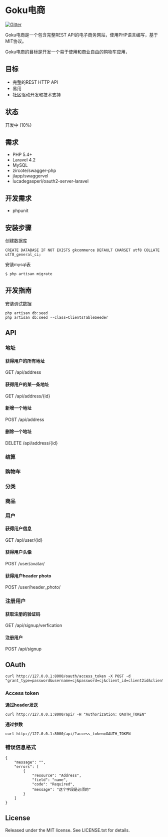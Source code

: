 # Goku电商

[![Gitter](https://badges.gitter.im/Join%20Chat.svg)](https://gitter.im/gokush/gkcommerce_backend?utm_source=badge&utm_medium=badge&utm_campaign=pr-badge&utm_content=badge)

Goku电商是一个包含完整REST API的电子商务网站，使用PHP语言编写，基于MIT协议。

Goku电商的目标是开发一个易于使用和商业自由的购物车应用，

## 目标

- 完整的REST HTTP API
- 易用
- 社区驱动开发和技术支持

## 状态

开发中 (10%)

## 需求

- PHP 5.4+
- Laravel 4.2
- MySQL
- zircote/swagger-php
- jlapp/swaggervel
- lucadegasperi/oauth2-server-laravel

## 开发需求

- phpunit

## 安装步骤

创建数据库

```
CREATE DATABASE IF NOT EXISTS gkcommerce DEFAULT CHARSET utf8 COLLATE utf8_general_ci;
```

安装mysql表

```
$ php artisan migrate
```

## 开发指南

安装调试数据

```
php artisan db:seed
php artisan db:seed --class=ClientsTableSeeder
```

## API

### 地址

#### 获得用户的所有地址

GET /api/address

#### 获得用户的某一条地址

GET /api/address/{id}

#### 新增一个地址

POST /api/address

#### 删除一个地址

DELETE /api/address/{id}

### 结算

### 购物车

### 分类

### 商品

### 用户

#### 获得用户信息

GET /api/user/{id}

#### 获得用户头像

POST /user/avatar/

#### 获得用户header photo

POST /user/header_photo/

### 注册用户

#### 获取注册的验证码

GET /api/signup/verfication

#### 注册用户

POST /api/signup

## OAuth

```
curl http://127.0.0.1:8000/oauth/access_token -X POST -d "grant_type=password&username=cj&password=cj&client_id=client2id&client_secret=client2secret"
```

### Access token


**通过header发送**

```
curl http://127.0.0.1:8000/api/ -H "Authorization: OAUTH_TOKEN"
```

**通过参数**

```
curl http://127.0.0.1:8000/api/?access_token=OAUTH_TOKEN
```

### 错误信息格式

```
{
	"message": "",
	"errors": [
		{
			"resource": "Address",
			"field": "name",
			"code": "Required",
			"message": "这个字段是必须的"
		}
	]
}
```

## License

Released under the MIT license. See LICENSE.txt for details.